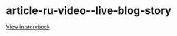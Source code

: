 # article-ru-video--live-blog-story

[View in storybook](https://raw.githack.com/Independent-Digital-News-and-Media-Ltd/indy-pwamp-sb/PR-1912-sb/index.html?path=/story/article-ru-video--live-blog-story)